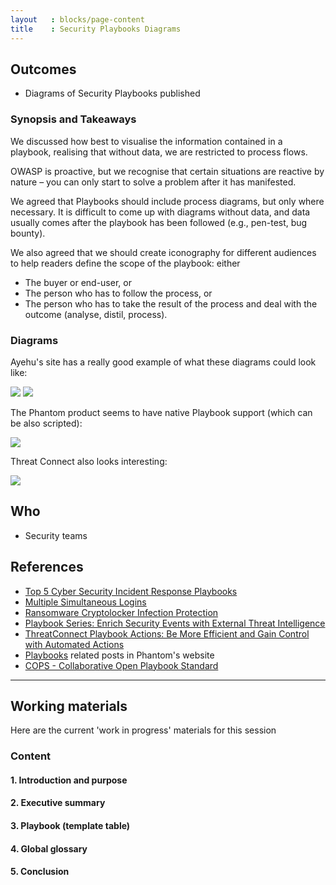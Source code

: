 ```yaml
---
layout   : blocks/page-content
title    : Security Playbooks Diagrams
---
```


## Outcomes

- Diagrams of Security Playbooks published

### Synopsis and Takeaways

We discussed how best to visualise the information contained in a playbook, realising that without data, we are restricted to process flows.

OWASP is proactive, but we recognise that certain situations are reactive by nature – you can only start to solve a problem after it has manifested.

We agreed that Playbooks should include process diagrams, but only where necessary.  It is difficult to come up with diagrams without data, and data usually comes after the playbook has been followed (e.g., pen-test, bug bounty).

We also agreed that we should create iconography for different audiences to help readers define the scope of the playbook:  either

- The buyer or end-user, or
- The person who has to follow the process, or
- The person who has to take the result of the process and deal with the outcome (analyse, distil, process).

### Diagrams
Ayehu's site has a really good example of what these diagrams could look like:

[![](https://ayehu.com/wp-content/uploads/2016/05/Multiple-Logins-Detected-color.png)](https://ayehu.com/wp-content/uploads/2016/05/Multiple-Logins-Detected-color.png)
[![](https://ayehu.com/wp-content/uploads/2016/05/Ransomware-CryptoLocker_Color.png)](https://ayehu.com/wp-content/uploads/2016/05/Ransomware-CryptoLocker_Color.png)

The Phantom product seems to have native Playbook support (which can be also scripted):

[![](https://phantomcybercorp.files.wordpress.com/2016/10/vpe-inestigate-playbook.png?w=700)](https://phantomcybercorp.files.wordpress.com/2016/10/vpe-inestigate-playbook.png?w=700)

Threat Connect also looks interesting:

[![](https://threatconnect.com/wp-content/uploads/image00-24.png)](https://threatconnect.com/wp-content/uploads/image00-24.png)


## Who

 - Security teams

## References

 - [Top 5 Cyber Security Incident Response Playbooks](https://ayehu.com/cyber-security-incident-response-automation/top-5-cyber-security-incident-response-playbooks/)
 - [Multiple Simultaneous Logins](https://ayehu.com/cyber-security-incident-response-automation/top-5-cyber-security-incident-response-playbooks/multiple-simultaneous-logins/)
 - [Ransomware Cryptolocker Infection Protection](https://ayehu.com/cyber-security-incident-response-automation/top-5-cyber-security-incident-response-playbooks/ransomware-cryptolocker-infection-protection/)
 - [Playbook Series: Enrich Security Events with External Threat Intelligence](https://blog.phantom.us/2016/10/13/playbook-series-enrich-security-events-with-external-threat-intelligence/)
 - [ThreatConnect Playbook Actions: Be More Efficient and Gain Control with Automated Actions](https://threatconnect.com/blog/threatconnect-playbook-actions/)
 - [Playbooks](https://blog.phantom.us/category/playbooks/) related posts in Phantom's website
 - [COPS - Collaborative Open Playbook Standard](https://github.com/demisto/COPS)

 ---

## Working materials

Here are the current 'work in progress' materials for this session

### Content

#### 1. Introduction and purpose


#### 2. Executive summary


#### 3. Playbook (template table)


#### 4. Global glossary


#### 5. Conclusion
